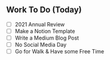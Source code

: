 ## Work To Do (Today)
- [ ] 2021 Annual Review
- [ ] Make a Notion Template 
- [ ] Write a Medium Blog Post
- [ ] No Social Media Day
- [ ] Go for Walk & Have some Free Time

